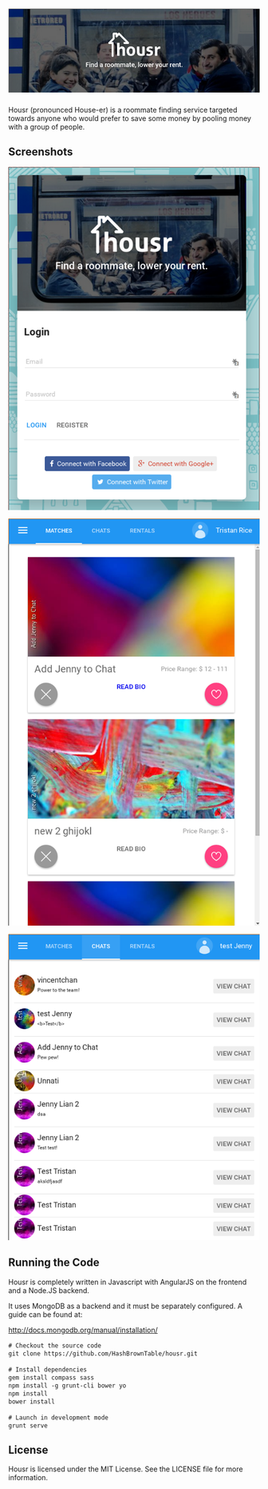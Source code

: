 # ![Housr](https://raw.githubusercontent.com/HashBrownTable/housr/master/etc/banner.png)


Housr (pronounced House-er) is a roommate finding service targeted towards anyone who would prefer to save some money by pooling money with a group of people.

## Screenshots

![Login Page](https://raw.githubusercontent.com/HashBrownTable/housr/master/etc/pic1.png)

![Matches](https://raw.githubusercontent.com/HashBrownTable/housr/master/etc/pic2.png)

![Chats](https://raw.githubusercontent.com/HashBrownTable/housr/master/etc/pic3.png)



## Running the Code

Housr is completely written in Javascript with AngularJS on the frontend and a Node.JS backend.

It uses MongoDB as a backend and it must be separately configured. A guide can be found at:

http://docs.mongodb.org/manual/installation/


```
# Checkout the source code
git clone https://github.com/HashBrownTable/housr.git

# Install dependencies
gem install compass sass
npm install -g grunt-cli bower yo
npm install
bower install

# Launch in development mode
grunt serve
```


## License

Housr is licensed under the MIT License. See the LICENSE file for more information.
